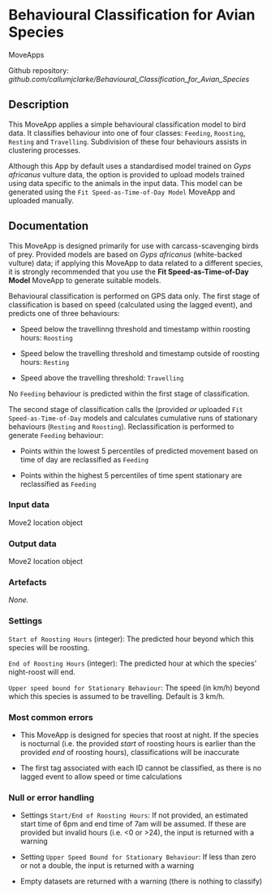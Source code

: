 # Behavioural Classification for Avian Species

MoveApps

Github repository: *github.com/callumjclarke/Behavioural_Classification_for_Avian_Species*

## Description

This MoveApp applies a simple behavioural classification model to bird data. It classifies behaviour into one of four classes: `Feeding`, `Roosting`, `Resting` and `Travelling`. Subdivision of these four behaviours assists in clustering processes.

Although this App by default uses a standardised model trained on *Gyps africanus* vulture data, the option is provided to upload models trained using data specific to the animals in the input data. This model can be generated using the `Fit Speed-as-Time-of-Day Model` MoveApp and uploaded manually.

## Documentation

This MoveApp is designed primarily for use with carcass-scavenging birds of prey. Provided models are based on *Gyps africanus* (white-backed vulture) data; if applying this MoveApp to data related to a different species, it is strongly recommended that you use the **Fit Speed-as-Time-of-Day Model** MoveApp to generate suitable models.

Behavioural classification is performed on GPS data only. The first stage of classification is based on speed (calculated using the lagged event), and predicts one of three behaviours:

-   Speed below the travellinng threshold and timestamp within roosting hours: `Roosting`

-   Speed below the travelling threshold and timestamp outside of roosting hours: `Resting`

-   Speed above the travelling threshold: `Travelling`

No `Feeding` behaviour is predicted within the first stage of classification.

The second stage of classification calls the (provided *or* uploaded `Fit Speed-as-Time-of-Day` models and calculates cumulative runs of stationary behaviours (`Resting` and `Roosting`). Reclassification is performed to generate `Feeding` behaviour:

-   Points within the lowest 5 percentiles of predicted movement based on time of day are reclassified as `Feeding`

-   Points within the highest 5 percentiles of time spent stationary are reclassified as `Feeding`

### Input data

Move2 location object

### Output data

Move2 location object

### Artefacts

*None.*

### Settings

`Start of Roosting Hours` (integer): The predicted hour beyond which this species will be roosting.

`End of Roosting Hours` (integer): The predicted hour at which the species' night-roost will end.

`Upper speed bound for Stationary Behaviour`: The speed (in km/h) beyond which this species is assumed to be travelling. Default is 3 km/h.

### Most common errors

-   This MoveApp is designed for species that roost at night. If the species is nocturnal (i.e. the provided *start* of roosting hours is earlier than the provided *end* of roosting hours), classifications will be inaccurate

-   The first tag associated with each ID cannot be classified, as there is no lagged event to allow speed or time calculations

### Null or error handling

-   Settings `Start/End of Roosting Hours`: If not provided, an estimated start time of 6pm and end time of 7am will be assumed. If these are provided but invalid hours (i.e. \<0 or \>24), the input is returned with a warning

-   Setting `Upper Speed Bound for Stationary Behaviour`: If less than zero or not a double, the input is returned with a warning

-   Empty datasets are returned with a warning (there is nothing to classify)
